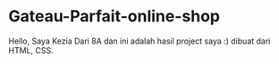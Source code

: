 # Gateau-Parfait-online-shop
Hello, Saya Kezia Dari 8A dan ini adalah hasil project saya :) dibuat dari HTML, CSS. 
